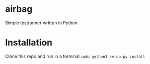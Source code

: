 # airbag
Simple testrunner written in Python

# Installation

Clone this repo and run in a terminal `sudo python3 setup.py install`